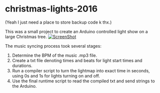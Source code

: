 # christmas-lights-2016
(Yeah I just need a place to store backup code k thx.)

This was a small project to create an Arduino controlled light show on a large Christmas tree.
[![ScreenShot](http://img.youtube.com/vi/_yvnFnd9enA/0.jpg)](https://youtu.be/_yvnFnd9enA)

The music syncing process took several stages:
1. Determine the BPM of the music .mp3 file.
2. Create a txt file denoting times and beats for light start times and durations.
3. Run a compiler script to turn the lightmap into exact time in seconds, using 0s and 1s for lights turning on and off.
4. Use the final runtime script to read the compiled txt and send strings to the Arduino.
